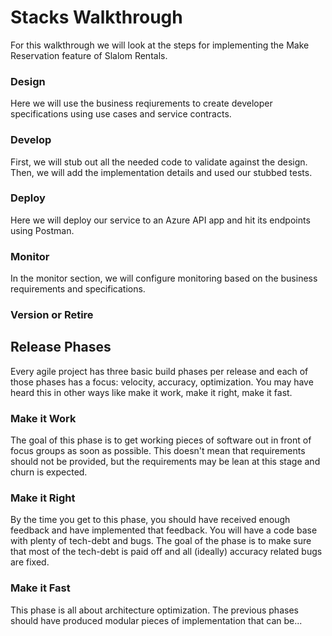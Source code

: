 # Stacks Walkthrough
For this walkthrough we will look at the steps for implementing the Make Reservation feature
of Slalom Rentals.

### Design
Here we will use the business reqiurements to create developer specifications using use cases
and service contracts.  

### Develop
First, we will stub out all the needed code to validate against the design.  Then,
we will add the implementation details and used our stubbed tests.

### Deploy
Here we will deploy our service to an Azure API app and hit its endpoints
using Postman.

### Monitor
In the monitor section, we will configure monitoring based on the business 
requirements and specifications.

### Version or Retire




## Release Phases
Every agile project has three basic build phases per release and each of those
phases has a focus: velocity, accuracy, optimization.  You may have
heard this in other ways like make it work, make it right, make it fast.

### Make it Work
The goal of this phase is to get working pieces of software out in
front of focus groups as soon as possible.  This doesn't mean that 
requirements should not be provided, but the requirements may be
lean at this stage and churn is expected.

### Make it Right
By the time you get to this phase, you should have received enough feedback
and have implemented that feedback.  You will have a code base
with plenty of tech-debt and bugs.  The goal of the phase is to make sure that
most of the tech-debt is paid off and all (ideally) accuracy related bugs are fixed.

### Make it Fast
This phase is all about architecture optimization.  The previous phases should have
produced modular pieces of implementation that can be...